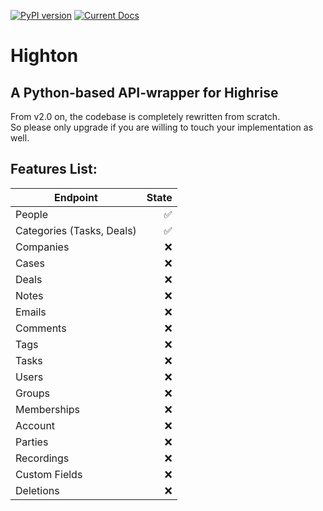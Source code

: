[![PyPI version](https://badge.fury.io/py/Highton.svg)](https://badge.fury.io/py/Highton) [![Current Docs](https://readthedocs.org/projects/highton/badge/?version=latest)](http://highton.readthedocs.io/en/latest/)

Highton
===========

## A Python-based API-wrapper for Highrise

From v2.0 on, the codebase is completely rewritten from scratch.    
So please only upgrade if you are willing to touch your implementation as well.


## Features List:

| Endpoint | State |
|-------|-----:|
|People   |:white_check_mark:|
|Categories (Tasks, Deals)|:white_check_mark:|
|Companies | :x:|
|Cases | :x:|
|Deals | :x:|
|Notes | :x:|
|Emails | :x:|
|Comments | :x:|
|Tags | :x:|
|Tasks | :x:|
|Users | :x:|
|Groups | :x:|
|Memberships | :x:|
|Account | :x:|
|Parties | :x:|
|Recordings | :x:|
|Custom Fields | :x:|
|Deletions | :x:|
